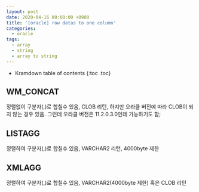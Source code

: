 ```yaml
---
layout: post
date: 2020-04-16 00:00:00 +0900
title: '[oracle] row datas to one column'
categories:
  - oracle
tags:
  - array
  - string
  - array to string
---
```


* Kramdown table of contents
{:toc .toc}

## WM_CONCAT
정렬없이 구분자(,)로 합칠수 있음, CLOB 리턴, 하지만 오라클 버전에 따라 CLOB이 되지 않는 경우 있음. 그런데 오라클 버전은 11.2.0.3.0인데 가능하기도 함;

## LISTAGG
정렬하여 구분자(,)로 합칠수 있음, VARCHAR2 리턴, 4000byte 제한

## XMLAGG
정렬하여 구분자(,)로 합칠수 있음, VARCHAR2(4000byte 제한) 혹은 CLOB 리턴

